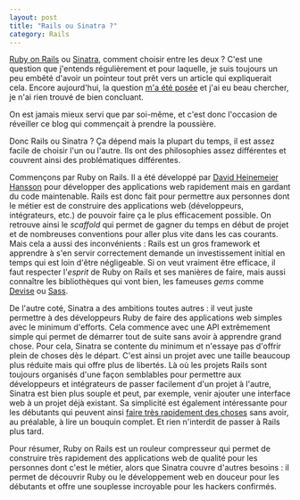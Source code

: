 ```yaml
---
layout: post
title: "Rails ou Sinatra ?"
category: Rails
---
```

[Ruby on Rails](http://rubyonrails.org/) ou
[Sinatra](http://www.sinatrarb.com/), comment choisir entre les deux ? C'est
une question que j'entends régulièrement et pour laquelle, je suis toujours un
peu embêté d'avoir un pointeur tout prêt vers un article qui expliquerait
cela. Encore aujourd'hui, la question [m'a été
posée](https://twitter.com/#!/delaBruyne/status/85433554179342336) et j'ai eu
beau chercher, je n'ai rien trouvé de bien concluant.

On est jamais mieux servi que par soi-même, et c'est donc l'occasion de
réveiller ce blog qui commençait à prendre la poussière.

Donc Rails ou Sinatra ? Ça dépend mais la plupart du temps, il est assez
facile de choisir l'un ou l'autre. Ils ont des philosophies assez différentes
et couvrent ainsi des problématiques différentes.

Commençons par Ruby on Rails. Il a été développé par [David Heinemeier
Hansson](http://en.wikipedia.org/wiki/David_Heinemeier_Hansson) pour
développer des applications web rapidement mais en gardant du code
maintenable. Rails est donc fait pour permettre aux personnes dont le métier
est de construire des applications web (développeurs, intégrateurs, etc.) de
pouvoir faire ça le plus efficacement possible. On retrouve ainsi le
_scaffold_ qui permet de gagner du temps en début de projet et de nombreuses
conventions pour aller plus vite dans les cas courants. Mais cela a aussi des
inconvénients : Rails est un gros framework et apprendre à s'en servir
correctement demande un investissement initial en temps qui est loin d'être
négligeable. Si on veut vraiment être efficace, il faut respecter l'_esprit_
de Ruby on Rails et ses manières de faire, mais aussi connaître les
bibliothèques qui vont bien, les fameuses _gems_ comme
[Devise](https://github.com/plataformatec/devise) ou
[Sass](http://sass-lang.com/).

De l'autre coté, Sinatra a des ambitions toutes autres : il veut juste
permettre à des développeurs Ruby de faire des applications web simples avec
le minimum d'efforts. Cela commence avec une API extrêmement simple qui permet
de démarrer tout de suite sans avoir à apprendre grand chose. Pour cela,
Sinatra se contente du minimum et n'essaye pas d'offrir plein de choses dès le
départ. C'est ainsi un projet avec une taille beaucoup plus réduite mais qui
offre plus de libertés. Là où les projets Rails sont toujours organisés d'une
façon semblables pour permettre aux développeurs et intégrateurs de passer
facilement d'un projet à l'autre, Sinatra est bien plus souple et peut, par
exemple, venir ajouter une interface web à un projet déjà existant. Sa
simplicité est également intéressante pour les débutants qui peuvent ainsi
[faire très rapidement des choses](http://www.sinatrarb.com/intro-fr.html)
sans avoir, au préalable, à lire un bouquin complet. Et rien n'interdit de
passer à Rails plus tard.

Pour résumer, Ruby on Rails est un rouleur compresseur qui permet de
construire très rapidement des applications web de qualité pour les personnes
dont c'est le métier, alors que Sinatra couvre d'autres besoins : il permet de
découvrir Ruby ou le développement web en douceur pour les débutants et offre
une souplesse incroyable pour les hackers confirmés.

